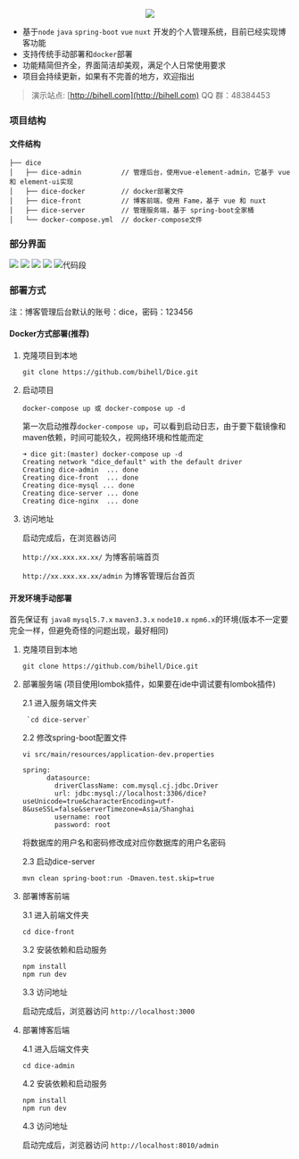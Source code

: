 <p align="center">
  <img align="center" src="https://raw.githubusercontent.com/bihell/blog-img/master/logo.png"/>
</p>

* 基于`node` `java` `spring-boot` `vue` `nuxt` 开发的个人管理系统，目前已经实现博客功能
* 支持传统手动部署和`docker`部署
* 功能精简但齐全，界面简洁却美观，满足个人日常使用要求
* 项目会持续更新，如果有不完善的地方，欢迎指出

> 演示站点: [http://bihell.com](http://bihell.com)  QQ 群：48384453

### 项目结构

#### 文件结构

```
├── dice
│   ├── dice-admin          // 管理后台，使用vue-element-admin，它基于 vue 和 element-ui实现
│   ├── dice-docker         // docker部署文件
│   ├── dice-front          // 博客前端，使用 Fame，基于 vue 和 nuxt
│   ├── dice-server         // 管理服务端，基于 spring-boot全家桶
│   └── docker-compose.yml  // docker-compose文件
```

### 部分界面

![](https://raw.githubusercontent.com/bihell/blog-img/master/dice4.png)
![](https://raw.githubusercontent.com/bihell/blog-img/master/dice5.png)
![](https://raw.githubusercontent.com/bihell/blog-img/master/dice7.png)
![](https://raw.githubusercontent.com/bihell/blog-img/master/dice1.png)
![代码段](https://raw.githubusercontent.com/bihell/blog-img/master/snippet.png)

### 部署方式

注：博客管理后台默认的账号：dice，密码：123456

#### Docker方式部署(推荐)

1. 克隆项目到本地

   ```
   git clone https://github.com/bihell/Dice.git
   ```

3. 启动项目

    ```
    docker-compose up 或 docker-compose up -d
    ```
    第一次启动推荐`docker-compose up`，可以看到启动日志，由于要下载镜像和maven依赖，时间可能较久，视网络环境和性能而定

    ```
    ➜ dice git:(master) docker-compose up -d
    Creating network "dice_default" with the default driver
    Creating dice-admin  ... done
    Creating dice-front  ... done
    Creating dice-mysql ... done
    Creating dice-server ... done
    Creating dice-nginx  ... done
    ```
4. 访问地址
  
    启动完成后，在浏览器访问 
    
    `http://xx.xxx.xx.xx/` 为博客前端首页
    
    `http://xx.xxx.xx.xx/admin` 为博客管理后台首页

#### 开发环境手动部署

首先保证有 `java8` `mysql5.7.x` `maven3.3.x` `node10.x` `npm6.x`的环境(版本不一定要完全一样，但避免奇怪的问题出现，最好相同)

1. 克隆项目到本地

   ```
   git clone https://github.com/bihell/Dice.git
   ```

2. 部署服务端 (项目使用lombok插件，如果要在ide中调试要有lombok插件)

    2.1 进入服务端文件夹

        `cd dice-server`

    2.2 修改spring-boot配置文件

      `vi src/main/resources/application-dev.properties`

      ```
      spring:
            datasource:
              driverClassName: com.mysql.cj.jdbc.Driver
              url: jdbc:mysql://localhost:3306/dice?useUnicode=true&characterEncoding=utf-8&useSSL=false&serverTimezone=Asia/Shanghai
              username: root
              password: root
      ```
      将数据库的用户名和密码修改成对应你数据库的用户名密码
    
    2.3 启动dice-server

      `mvn clean spring-boot:run -Dmaven.test.skip=true`

3. 部署博客前端

    3.1 进入前端文件夹

      `cd dice-front`

    3.2 安装依赖和启动服务

      ```
    npm install
    npm run dev
      ```

    3.3 访问地址

      启动完成后，浏览器访问 `http://localhost:3000`

4. 部署博客后端

    4.1 进入后端文件夹

      `cd dice-admin`

    4.2 安装依赖和启动服务

     ```
    npm install
    npm run dev
     ```

    4.3 访问地址

      启动完成后，浏览器访问 `http://localhost:8010/admin`
